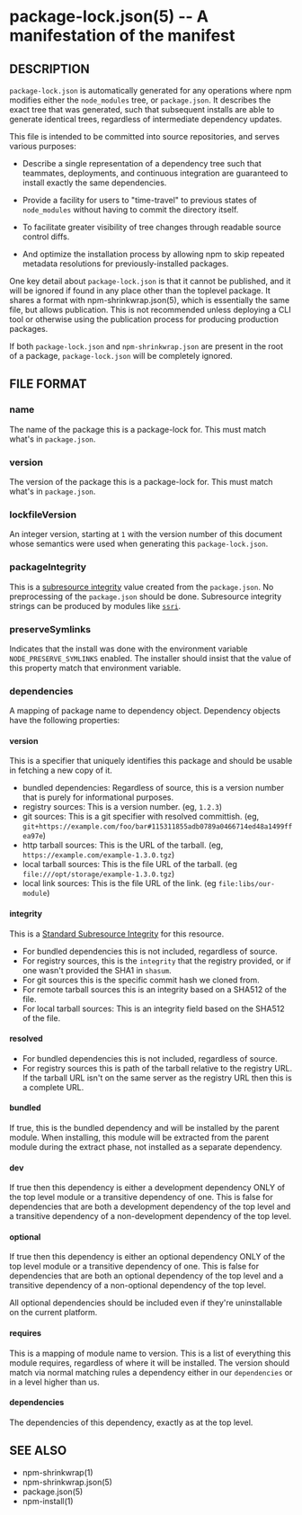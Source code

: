 package-lock.json(5) -- A manifestation of the manifest
=====================================================

## DESCRIPTION

`package-lock.json` is automatically generated for any operations where npm
modifies either the `node_modules` tree, or `package.json`. It describes the
exact tree that was generated, such that subsequent installs are able to
generate identical trees, regardless of intermediate dependency updates.

This file is intended to be committed into source repositories, and serves
various purposes:

* Describe a single representation of a dependency tree such that teammates, deployments, and continuous integration are guaranteed to install exactly the same dependencies.

* Provide a facility for users to "time-travel" to previous states of `node_modules` without having to commit the directory itself.

* To facilitate greater visibility of tree changes through readable source control diffs.

* And optimize the installation process by allowing npm to skip repeated metadata resolutions for previously-installed packages.

One key detail about `package-lock.json` is that it cannot be published, and it
will be ignored if found in any place other than the toplevel package. It shares
a format with npm-shrinkwrap.json(5), which is essentially the same file, but
allows publication. This is not recommended unless deploying a CLI tool or
otherwise using the publication process for producing production packages.

If both `package-lock.json` and `npm-shrinkwrap.json` are present in the root of
a package, `package-lock.json` will be completely ignored.


## FILE FORMAT

### name

The name of the package this is a package-lock for. This must match what's in
`package.json`.

### version

The version of the package this is a package-lock for. This must match what's in
`package.json`.

### lockfileVersion

An integer version, starting at `1` with the version number of this document
whose semantics were used when generating this `package-lock.json`.

### packageIntegrity

This is a [subresource
integrity](https://w3c.github.io/webappsec/specs/subresourceintegrity/) value
created from the `package.json`. No preprocessing of the `package.json` should
be done. Subresource integrity strings can be produced by modules like
[`ssri`](https://www.npmjs.com/package/ssri).

### preserveSymlinks

Indicates that the install was done with the environment variable
`NODE_PRESERVE_SYMLINKS` enabled. The installer should insist that the value of
this property match that environment variable.

### dependencies

A mapping of package name to dependency object.  Dependency objects have the
following properties:

#### version

This is a specifier that uniquely identifies this package and should be
usable in fetching a new copy of it.

* bundled dependencies: Regardless of source, this is a version number that is purely for informational purposes.
* registry sources: This is a version number. (eg, `1.2.3`)
* git sources: This is a git specifier with resolved committish. (eg, `git+https://example.com/foo/bar#115311855adb0789a0466714ed48a1499ffea97e`)
* http tarball sources: This is the URL of the tarball. (eg, `https://example.com/example-1.3.0.tgz`)
* local tarball sources: This is the file URL of the tarball. (eg `file:///opt/storage/example-1.3.0.tgz`)
* local link sources: This is the file URL of the link. (eg `file:libs/our-module`)

#### integrity

This is a [Standard Subresource
Integrity](https://w3c.github.io/webappsec/specs/subresourceintegrity/) for this
resource.

* For bundled dependencies this is not included, regardless of source.
* For registry sources, this is the `integrity` that the registry provided, or if one wasn't provided the SHA1 in `shasum`.
* For git sources this is the specific commit hash we cloned from.
* For remote tarball sources this is an integrity based on a SHA512 of
  the file.
* For local tarball sources: This is an integrity field based on the SHA512 of the file.

#### resolved

* For bundled dependencies this is not included, regardless of source.
* For registry sources this is path of the tarball relative to the registry
  URL.  If the tarball URL isn't on the same server as the registry URL then
  this is a complete URL.

#### bundled

If true, this is the bundled dependency and will be installed by the parent
module.  When installing, this module will be extracted from the parent
module during the extract phase, not installed as a separate dependency.

#### dev

If true then this dependency is either a development dependency ONLY of the
top level module or a transitive dependency of one.  This is false for
dependencies that are both a development dependency of the top level and a
transitive dependency of a non-development dependency of the top level.

#### optional

If true then this dependency is either an optional dependency ONLY of the
top level module or a transitive dependency of one.  This is false for
dependencies that are both an optional dependency of the top level and a
transitive dependency of a non-optional dependency of the top level.

All optional dependencies should be included even if they're uninstallable
on the current platform.


#### requires

This is a mapping of module name to version.  This is a list of everything
this module requires, regardless of where it will be installed.  The version
should match via normal matching rules a dependency either in our
`dependencies` or in a level higher than us.


#### dependencies

The dependencies of this dependency, exactly as at the top level.

## SEE ALSO

* npm-shrinkwrap(1)
* npm-shrinkwrap.json(5)
* package.json(5)
* npm-install(1)
